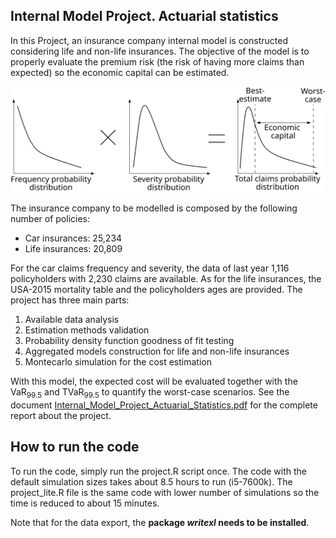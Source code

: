 ## Internal Model Project. Actuarial statistics

In this Project, an insurance company internal model is constructed considering life and non-life insurances. The objective of the model is to properly evaluate the premium risk (the risk of having more claims than expected) so the economic capital can be estimated.

<p align="center">
   <img src="https://raw.githubusercontent.com/asiergs/csv_to_view/main/Economic_Capital.svg" alt="2400"/>
</p>

The insurance company to be modelled is composed by the following number of policies:
-	Car insurances: 25,234
-	Life insurances: 20,809

For the car claims frequency and severity, the data of last year 1,116 policyholders with 2,230 claims are available. As for the life insurances, the USA-2015 mortality table and the policyholders ages are provided.
The project has three main parts:
1.	Available data analysis
2.	Estimation methods validation
3.	Probability density function goodness of fit testing
4.	Aggregated models construction for life and non-life insurances
5.	Montecarlo simulation for the cost estimation

With this model, the expected cost will be evaluated together with the VaR<sub>99.5</sub> and TVaR<sub>99.5</sub> to quantify the worst-case scenarios.
See the document [Internal_Model_Project_Actuarial_Statistics.pdf](https://github.com/asiergs/Internal-Model-Project-Actuarial-Statistics/blob/main/Internal_Model_Project_Actuarial_Statistics.pdf) for the complete report about the project.

## How to run the code

To run the code, simply run the project.R script once. The code with the default simulation sizes takes about 8.5 hours to run (i5-7600k). The project_lite.R file is the same code with lower number of simulations so the time is reduced to about 15 minutes.

Note that for the data export, the **package _writexl_ needs to be installed**.

